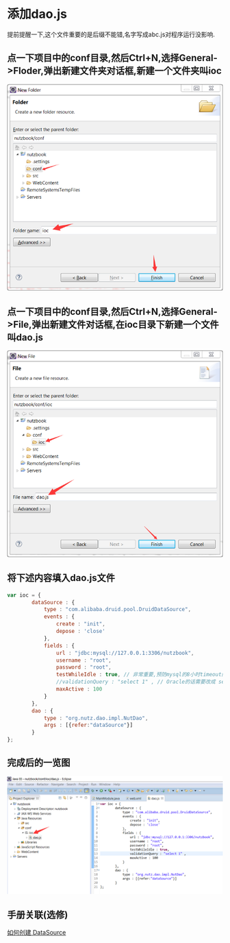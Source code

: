 # 添加dao.js

提前提醒一下,这个文件重要的是后缀不能错,名字写成abc.js对程序运行没影响.

## 点一下项目中的conf目录,然后Ctrl+N,选择General->Floder,弹出新建文件夹对话框,新建一个文件夹叫ioc

![新建ioc文件夹](images/add_daojson_1.png)

## 点一下项目中的conf目录,然后Ctrl+N,选择General->File,弹出新建文件对话框,在ioc目录下新建一个文件叫dao.js


![新建dao.json文件](images/add_daojson_2.png)

## 将下述内容填入dao.js文件

```js
var ioc = {
	    dataSource : {
	        type : "com.alibaba.druid.pool.DruidDataSource",
	        events : {
	        	create : "init",
	            depose : 'close'
	        },
	        fields : {
	            url : "jdbc:mysql://127.0.0.1:3306/nutzbook",
	            username : "root",
	            password : "root",
	            testWhileIdle : true, // 非常重要,预防mysql的8小时timeout问题
	            //validationQuery : "select 1" , // Oracle的话需要改成 select 1 from dual
	            maxActive : 100
	        }
	    },
	    dao : {
	    	type : "org.nutz.dao.impl.NutDao",
	    	args : [{refer:"dataSource"}]
	    }
};
```

## 完成后的一览图

![新建dao.json文件](images/add_daojson_3.png)

## 手册关联(选修)

[如何创建 DataSource](http://nutzam.com/core/appendix/create_datasource.html)
